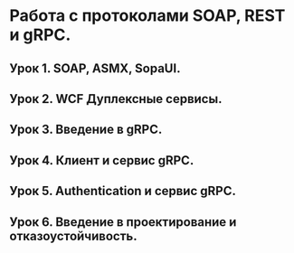 # Работа с протоколами SOAP, REST и gRPC.
## Урок 1. SOAP, ASMX, SopaUI.
## Урок 2. WCF Дуплексные сервисы.
## Урок 3. Введение в gRPC.
## Урок 4. Клиент и сервис gRPC.
## Урок 5. Authentication и сервис gRPC.
## Урок 6. Введение в проектирование и отказоустойчивость.